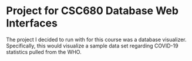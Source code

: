 # Project for CSC680 Database Web Interfaces
The project I decided to run with for this course was a database visualizer. 
Specifically, this would visualize a sample data set regarding COVID-19 statistics pulled from the WHO.<br>
